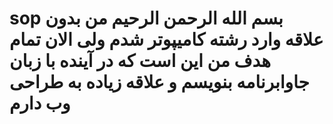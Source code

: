 # sop  بسم الله الرحمن الرحیم من بدون علاقه وارد رشته کامیپوتر شدم ولی الان تمام هدف من این است که در آینده با زبان جاوابرنامه بنویسم و علاقه زیاده به طراحی وب دارم 
